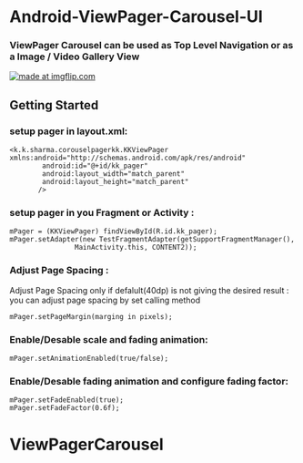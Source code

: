 # Android-ViewPager-Carousel-UI

### ViewPager Carousel can be used as Top Level Navigation or as a Image / Video Gallery View


<a href="https://imgflip.com/gif/2557e5"><img src="https://i.imgflip.com/2557e5.gif" title="made at imgflip.com"/></a>
<!--- this is for screenshot ![Screenshot](Screenshot_20180223-161250.png) --->
## Getting Started

### setup pager in layout.xml:
```
<k.k.sharma.corouselpagerkk.KKViewPager xmlns:android="http://schemas.android.com/apk/res/android"
        android:id="@+id/kk_pager"
        android:layout_width="match_parent"
        android:layout_height="match_parent" 
       />
```
### setup pager in you Fragment or Activity :
```
mPager = (KKViewPager) findViewById(R.id.kk_pager);
mPager.setAdapter(new TestFragmentAdapter(getSupportFragmentManager(),
                MainActivity.this, CONTENT2));
```

### Adjust Page Spacing :
 
Adjust Page Spacing only if defalult(40dp) is not giving the desired result  :
you can adjust page spacing by set calling method
```
mPager.setPageMargin(marging in pixels);
```
### Enable/Desable scale and fading animation:
```
mPager.setAnimationEnabled(true/false);
```
### Enable/Desable fading animation and configure fading factor:
```
mPager.setFadeEnabled(true);
mPager.setFadeFactor(0.6f);
```
# ViewPagerCarousel
